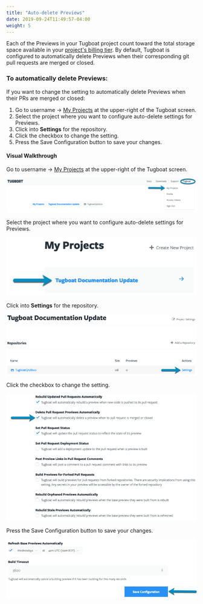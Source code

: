 ```yaml
---
title: "Auto-delete Previews"
date: 2019-09-24T11:49:57-04:00
weight: 5
---
```


Each of the Previews in your Tugboat project count toward the total storage
space available in your
[project's billing tier](../../tugboat-billing/index.md). By default, Tugboat is
configured to automatically delete Previews when their corresponding git pull
requests are merged or closed.

### To automatically delete Previews:

If you want to change the setting to automatically delete Previews when their
PRs are merged or closed:

1. Go to username -> [My Projects](https://dashboard.tugboat.qa/projects) at the
   upper-right of the Tugboat screen.
2. Select the project where you want to configure auto-delete settings for
   Previews.
3. Click into **Settings** for the repository.
4. Click the checkbox to change the setting.
5. Press the Save Configuration button to save your changes.

#### Visual Walkthrough

Go to username -> [My Projects](https://dashboard.tugboat.qa/projects) at the
upper-right of the Tugboat screen.

![Go to username -> My Projects](/_images/go-to-user-my-projects.png)

Select the project where you want to configure auto-delete settings for
Previews.

![Select the project](/_images/select-a-project.png)

Click into **Settings** for the repository.

![Go to Repository Settings](/_images/go-to-repository-settings.png)

Click the checkbox to change the setting.

![Click the checkbox to turn auto-delete Preview on or off](/_images/auto-delete-preview-repository-settings.png)

Press the Save Configuration button to save your changes.

![Press the Save Configuration button](/_images/repository-settings-press-save-configuration.png)
